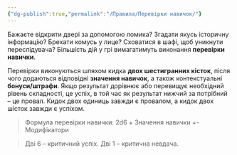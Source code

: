 ```yaml
---
{"dg-publish":true,"permalink":"/Правила/Перевірки навичок/"}
---
```


Бажаєте відкрити двері за допомогою ломика? Згадати якусь історичну інформацію? Брехати комусь у лице? Сховатися в шафі, щоб уникнути переслідувача? Більшість дій у грі вимагатимуть виконання **перевірки навички**.

Перевірки виконуються шляхом кидка **двох шестигранних кісток**, після чого додаються відповідні **значення навичок**, а також контекстуальні **бонуси/штрафи**. Якщо результат дорівнює або перевищує необхідний рівень складності, це успіх, в той час як результат нижчий за потрібний – це провал. Кидок двох одиниць завжди є провалом, а кидок двох шісток завжди є успіхом.

> Формула перевірки навички:
> 2d6 + Значення навички +- Модифікатори

> Дві 6 – критичний успіх.
> Дві 1 – критична невдача.